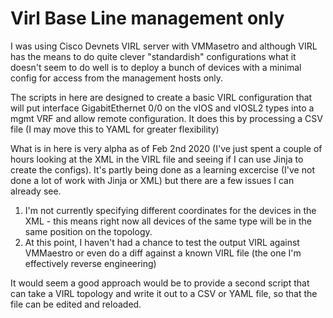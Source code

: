 # Virl Base Line management only

I was using Cisco Devnets VIRL server with VMMasetro and although
VIRL has the means to do quite clever "standardish" configurations what
it doesn't seem to do well is to deploy a bunch of devices with a minimal
config for access from the management hosts only.

The scripts in here are designed to create a basic VIRL configuration
that will put interface GigabitEthernet 0/0 on the vIOS and vIOSL2 types
into a mgmt VRF and allow remote configuration.   It does this by processing
a CSV file (I may move this to YAML for greater flexibility)

What is in here is very alpha as of Feb 2nd 2020 (I've just spent a couple 
of hours looking at the XML in the VIRL file and seeing if I can use
Jinja to create the configs).   It's partly being done as a learning excercise
(I've not done a lot of work with Jinja or XML) but 
there are a few issues I can already see.

1. I'm not currently specifying different coordinates for the devices
in the XML - this means right now all devices of the same type will be 
in the same position on the topology.
2. At this point, I haven't had a chance to test the output VIRL against 
VMMaestro or even do a diff against a known VIRL file (the one I'm effectively
reverse engineering)

It would seem a good approach would be to provide a second script that
can take a VIRL topology and write it out to a CSV or YAML file, so that the file can
be edited and reloaded.   